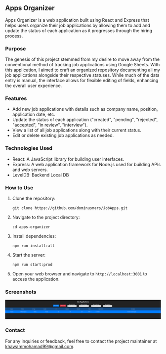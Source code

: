 ## Apps Organizer

Apps Organizer is a web application built using React and Express that helps users organize their job applications by allowing them to add and update the status of each application as it progresses through the hiring process.

### Purpose

The genesis of this project stemmed from my desire to move away from the conventional method of tracking job applications using Google Sheets. With this application, I aimed to craft an organized repository documenting all my job applications alongside their respective statuses. While much of the data entry is manual, the interface allows for flexible editing of fields, enhancing the overall user experience.

### Features

-   Add new job applications with details such as company name, position, application date, etc.
-   Update the status of each application ("created", "pending", "rejected", "accepted", "in review", "interview").
-   View a list of all job applications along with their current status.
-   Edit or delete existing job applications as needed.

### Technologies Used

-   React: A JavaScript library for building user interfaces.
-   Express: A web application framework for Node.js used for building APIs and web servers.
-   LevelDB: Backend Local DB

### How to Use

1. Clone the repository:
    ```
    git clone https://github.com/dominusmars/JobApps.git
    ```
2. Navigate to the project directory:
    ```
    cd apps-organizer
    ```
3. Install dependencies:
    ```
    npm run install:all
    ```
4. Start the server:
    ```
    npm run start:prod
    ```
5. Open your web browser and navigate to `http://localhost:3001` to access the application.

### Screenshots

![Web UI](image.png)

### Contact

For any inquiries or feedback, feel free to contact the project maintainer at [khawammohamad99@gmail.com](mailto:khawammohamad99@gmail.com).
